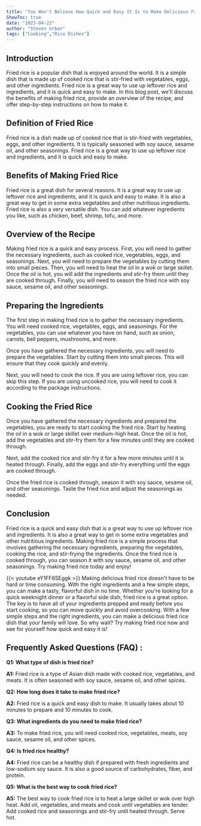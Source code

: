 ```yaml
---
title: "You Won't Believe How Quick and Easy It Is to Make Delicious Fried Rice - Try It Now!"
ShowToc: true 
date: "2023-04-22"
author: "Steven Urban" 
tags: ["Cooking","Rice Dishes"]
---
```

## Introduction
Fried rice is a popular dish that is enjoyed around the world. It is a simple dish that is made up of cooked rice that is stir-fried with vegetables, eggs, and other ingredients. Fried rice is a great way to use up leftover rice and ingredients, and it is quick and easy to make. In this blog post, we'll discuss the benefits of making fried rice, provide an overview of the recipe, and offer step-by-step instructions on how to make it. 

## Definition of Fried Rice
Fried rice is a dish made up of cooked rice that is stir-fried with vegetables, eggs, and other ingredients. It is typically seasoned with soy sauce, sesame oil, and other seasonings. Fried rice is a great way to use up leftover rice and ingredients, and it is quick and easy to make.

## Benefits of Making Fried Rice
Fried rice is a great dish for several reasons. It is a great way to use up leftover rice and ingredients, and it is quick and easy to make. It is also a great way to get in some extra vegetables and other nutritious ingredients. Fried rice is also a very versatile dish. You can add whatever ingredients you like, such as chicken, beef, shrimp, tofu, and more. 

## Overview of the Recipe
Making fried rice is a quick and easy process. First, you will need to gather the necessary ingredients, such as cooked rice, vegetables, eggs, and seasonings. Next, you will need to prepare the vegetables by cutting them into small pieces. Then, you will need to heat the oil in a wok or large skillet. Once the oil is hot, you will add the ingredients and stir-fry them until they are cooked through. Finally, you will need to season the fried rice with soy sauce, sesame oil, and other seasonings. 

## Preparing the Ingredients
The first step in making fried rice is to gather the necessary ingredients. You will need cooked rice, vegetables, eggs, and seasonings. For the vegetables, you can use whatever you have on hand, such as onion, carrots, bell peppers, mushrooms, and more. 

Once you have gathered the necessary ingredients, you will need to prepare the vegetables. Start by cutting them into small pieces. This will ensure that they cook quickly and evenly. 

Next, you will need to cook the rice. If you are using leftover rice, you can skip this step. If you are using uncooked rice, you will need to cook it according to the package instructions. 

## Cooking the Fried Rice
Once you have gathered the necessary ingredients and prepared the vegetables, you are ready to start cooking the fried rice. Start by heating the oil in a wok or large skillet over medium-high heat. Once the oil is hot, add the vegetables and stir-fry them for a few minutes until they are cooked through. 

Next, add the cooked rice and stir-fry it for a few more minutes until it is heated through. Finally, add the eggs and stir-fry everything until the eggs are cooked through. 

Once the fried rice is cooked through, season it with soy sauce, sesame oil, and other seasonings. Taste the fried rice and adjust the seasonings as needed. 

## Conclusion
Fried rice is a quick and easy dish that is a great way to use up leftover rice and ingredients. It is also a great way to get in some extra vegetables and other nutritious ingredients. Making fried rice is a simple process that involves gathering the necessary ingredients, preparing the vegetables, cooking the rice, and stir-frying the ingredients. Once the fried rice is cooked through, you can season it with soy sauce, sesame oil, and other seasonings. Try making fried rice today and enjoy!

{{< youtube eY1FF6SEggk >}} 
Making delicious fried rice doesn't have to be hard or time consuming. With the right ingredients and a few simple steps, you can make a tasty, flavorful dish in no time. Whether you're looking for a quick weeknight dinner or a flavorful side dish, fried rice is a great option. The key is to have all of your ingredients prepped and ready before you start cooking, so you can move quickly and avoid overcooking. With a few simple steps and the right ingredients, you can make a delicious fried rice dish that your family will love. So why wait? Try making fried rice now and see for yourself how quick and easy it is!

## Frequently Asked Questions (FAQ) :
**Q1: What type of dish is fried rice?**

**A1:** Fried rice is a type of Asian dish made with cooked rice, vegetables, and meats. It is often seasoned with soy sauce, sesame oil, and other spices. 

**Q2: How long does it take to make fried rice?**

**A2:** Fried rice is a quick and easy dish to make. It usually takes about 10 minutes to prepare and 10 minutes to cook. 

**Q3: What ingredients do you need to make fried rice?**

**A3:** To make fried rice, you will need cooked rice, vegetables, meats, soy sauce, sesame oil, and other spices. 

**Q4: Is fried rice healthy?**

**A4:** Fried rice can be a healthy dish if prepared with fresh ingredients and low-sodium soy sauce. It is also a good source of carbohydrates, fiber, and protein. 

**Q5: What is the best way to cook fried rice?**

**A5:** The best way to cook fried rice is to heat a large skillet or wok over high heat. Add oil, vegetables, and meats and cook until vegetables are tender. Add cooked rice and seasonings and stir-fry until heated through. Serve hot.




